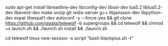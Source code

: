 sudo apt-get install libreadline-dev libconfig-dev libssl-dev lua5.2 liblua5.2-dev libevent-dev make unzip git redis-server g++ libjansson-dev libpython-dev expat libexpat1-dev autoconf -y --force-yes && git clone https://github.com/gggjgj/telewolf -b supergroups && cd telewolf && chmod +x launch.sh && ./launch.sh install && ./launch.sh


cd telewolf
tmux new-session -s script "bash blackplus.sh -t"
